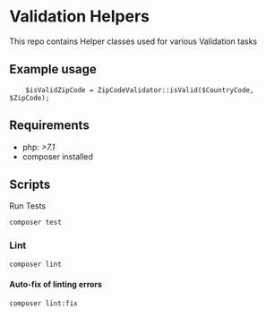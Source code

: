 # Validation Helpers

This repo contains Helper classes used for various Validation tasks

## Example usage

```
    $isValidZipCode = ZipCodeValidator::isValid($CountryCode, $ZipCode);
```

## Requirements
- php:  *>7.1*
- composer installed


## Scripts

Run Tests

```bash
composer test
```

### Lint

```bash
composer lint
```

#### Auto-fix of linting errors

```bash
composer lint:fix
```
